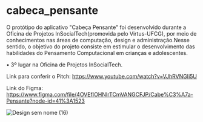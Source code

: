 # cabeca_pensante

O protótipo do aplicativo "Cabeça Pensante" foi desenvolvido durante a Oficina de Projetos InSocialTech(promovida pelo Virtus-UFCG), por meio de conhecimentos nas áreas de computação, design e administração.Nesse sentido, o objetivo do projeto consiste em estimular o desenvolvimento das habilidades do Pensamento Computacional em crianças e adolescentes.

• 3º lugar na Oficina de Projetos InSocialTech.


Link para conferir o Pitch: https://www.youtube.com/watch?v=VJhRVNGIi5U 

Link do Figma: https://www.figma.com/file/4OVEfIOHNIrTCmVANGCFJP/Cabe%C3%A7a-Pensante?node-id=41%3A1523

![Design sem nome (16)](https://user-images.githubusercontent.com/62727312/127656542-174cc4f1-8524-471b-868a-4397c8396193.png)



